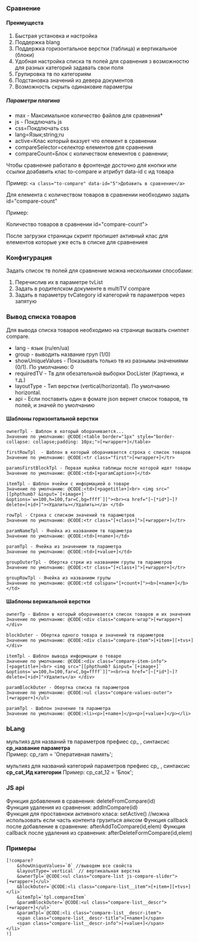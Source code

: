 ### Сравнение


#### Преимущеста

1. Быстрая установка и настройка
2. Поддержка blang
3. Поддержка горизонтальное верстки (таблица) и вертикальное (блоки)
4. Удобная настройка списка тв полей для сравнения з возможностю для разных категорий задавать свои поля
5. Групировка тв по категориям
6. Подстановка значений из девера документов
7. Возможность  скрыть одинаковие параметры

##### Параметри плагина

* max - Максимальное количество файлов для сравнения* 
* js - Покдлючать js
* css=Покдлючать css
* lang=Язык;string;ru
* active=Клас который вказует что елемент в сравнении
* compareSelector=селектор елементов для сравнения
* compareCount=Блок с количеством елементов с равнении;


 

Чтобы сравнение работало в фронтенде досточно для кнопки или ссылки доабавить клас to-compare и
атрибут data-id с ид товара

Пример: ```<a class="to-compare" data-id="5">Добавить в сравнение</a>```

Для елемента с количеством товаров в сравнении необходимо задать id="compare-count"

Пример: <div>Количество товаров в сравнении <span> id="compare-count"></span></div> 

После загрузки страницы скрипт пропишет активный клас для елементов которые уже есть в списке для сравнениея

### Конфигурация
Задать список тв полей для сравнение можна несколькими способами:
1. Перечислив их в параметре tvList
2. Задать в родителском документе в multiTV compare
3. Задать в параметру tvCategory id категорий тв параметров через запятую



### Вывод списка товаров
Для вывода списка товаров необходимо на странице вызвать сниппет compare.

* lang - язык (ru/en/ua)
* group - выводить название груп  (1/0)
* showUniqueValues - Показывать только тв из разнымы значениями (0/1). По умолчанию: 0 
* requiredTV - Тв для обезательной выборки DocLister (Картинка, и т.д.)
* layoutType - Тип верстки (vertical/horizontal). По умолчанию horizontal.
* api - Если поставить один в фомате json вернет список товаров, тв полей, и значей по умолчанию

#### Шаблоны горизонтальной верстки

    ownerTpl - Шаблон в который оборачивается...  
    Значение по умолчанию: @CODE:<table border="1px" style="border-collapse: collapse;padding: 10px;">[+wrapper+]</table>

    firstRowTpl  - Шаблон в который оборачивается строка с список товаров  
    Значение по умолчанию: @CODE:<tr class="first">[+wrapper+]</tr>

    paramsFirstBlockTpl - Первая яцейка таблицы после которой идет товары
    Значение по умолчанию: @CODE:<td>[+paramCaption+]</td>
    
    itemTpl - Шаблон ячейки с информацией о товаре  
    Значение по умолчанию: @CODE:<td>[+pagetitle+]<br> <img src="[[phpthumb? &input=`[+image+]` &options=`w=100,h=100,far=C,bg=ffff`]]"><br><a href="[~[*id*]~]?delete=[+id+]"><Удалить></Удалить></a> </td>
    
    rowTpl - Строка с списком значений тв параметров  
    Значение по умолчанию: @CODE:<tr class="[+class+]">[+wrapper+]</tr>
    
    paramNameTpl - Ячейка из названием тв параметра  
    Значение по умолчанию: @CODE:<td>[+name+]</td>
    
    paramTpl - Ячейка из значением тв параметра  
    Значение по умолчанию: @CODE:<td>[+value+]</td>

    groupOuterTpl - Обертка стрки из названием групы тв параметров  
    Значение по умолчанию: @CODE:<tr class="[+class+]">[+wrapper+]</tr>
    
    groupRowTpl - Ячейка из названием групы  
    Значение по умолчанию: @CODE:<td colspan="[+count+]"><b>[+name+]</b></td>

#### Шаблоны верикальной верстки

    ownerTp - Шаблон в который оборачивается список товаров и их значения
    Значение по умолчанию: @CODE:<div class="compare-wrap">[+wrapper+]</div>
    
    blockOuter - Обертка одного товара и значений тв параметров
    Значение по умолчанию: @CODE:<div class="compare-item">[+item+][+tvs+]</div>
    
    itemTpl - Шаблон вывода информации о товаре
    Значение по умолчанию: @CODE:<div class="compare-item-info">[+pagetitle+]<br> <img src="[[phpthumb? &input=`[+image+]` &options=`w=100,h=100,far=C,bg=ffff`]]"><br><a href="[~[*id*]~]?delete=[+id+]">Удалить</a> </div>
    
    paramBlockOuter - Обертка списка тв параметров
    Значение по умолчанию: @CODE:<ul class="compare-values-outer">[+wrapper+]</ul>
    
    paramTpl - Шаблон значение тв параметра
    Значение по умолчанию: @CODE:<li><p>[+name+]</p><p>[+value+]</p></li>



### bLang
мультияз для названий тв параметров префиес cp_ , синтаксис __cp_название параметра__  
Пример: cp_ram = 'Оперативная память';
    
мультияз для названий категорий параметров префиес cp_ , синтаксис __cp_cat_Ид категории__
Пример: cp_cat_12 = 'Блок';



### JS api
Функция добавления в сравнения: deleteFromCompare(id)  
Функция удаления из сравнения: addInCompare(id)  
Функция для проставноки активного класа: setActive()  //можна использовать если часть контента грузиться аяксом
Функция callback после добавление в сравнение: afterAddToCompare(id,elem)
Функция callback после удаления из сравнения: afterDeleteFormCompare(id,elem)

### Примеры

    [!compare?
        &showUniqueValues=`0` //выводем все свойста
        &layoutType=`vertical` // вертикальная верстка
        &ownerTpl=`@CODE:<ul class="compare-list js-compare-slider">[+wrapper+]</ul>`
        &blockOuter=`@CODE:<li class="compare-list__item">[+item+][+tvs+]</li>`
        &itemTpl=`tpl.compareItem`
        &paramBlockOuter=`@CODE:<ul class="compare-list__descr">[+wrapper+]</ul>`
        &paramTpl=`@CODE:<li class="compare-list__descr-item">
        <span class="compare-list__descr-title">[+name+]</span>
        <span class="compare-list__descr-info">[+value+]</span>
    </li>`
    !]